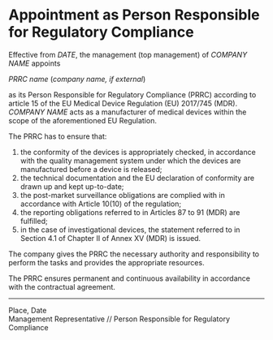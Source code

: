 # Appointment as Person Responsible for Regulatory Compliance

Effective from *DATE*, the management (top management) of *COMPANY NAME* appoints

*PRRC name* (*company name, if external*)

as its Person Responsible for Regulatory Compliance (PRRC) according to article 15 of the EU Medical Device
Regulation (EU) 2017/745 (MDR). *COMPANY NAME* acts as a manufacturer of medical devices within the scope of
the aforementioned EU Regulation.

The PRRC has to ensure that:

1. the conformity of the devices is appropriately checked, in accordance with the quality management system
   under which the devices are manufactured before a device is released;
2. the  technical documentation and the EU declaration of conformity are drawn up and kept up-to-date;
3. the post-market surveillance obligations are complied with in accordance with Article 10(10) of the
   regulation;
4. the  reporting obligations  referred  to in Articles 87 to 91 (MDR) are fulfilled;
5. in the case of investigational devices, the statement referred to in Section 4.1 of Chapter II of Annex XV
   (MDR) is issued.

The company gives the PRRC the necessary authority and responsibility to perform the tasks and provides the
appropriate resources.

The PRRC ensures permanent and continuous availability in accordance with the contractual agreement.

---

Place, Date\
Management Representative // Person Responsible for Regulatory Compliance
